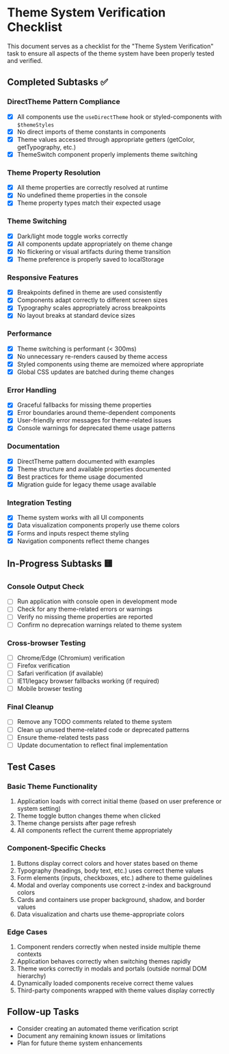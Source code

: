 # Theme System Verification Checklist

This document serves as a checklist for the "Theme System Verification" task to ensure all aspects of the theme system have been properly tested and verified.

## Completed Subtasks ✅

### DirectTheme Pattern Compliance
- [x] All components use the `useDirectTheme` hook or styled-components with `$themeStyles`
- [x] No direct imports of theme constants in components
- [x] Theme values accessed through appropriate getters (getColor, getTypography, etc.)
- [x] ThemeSwitch component properly implements theme switching

### Theme Property Resolution
- [x] All theme properties are correctly resolved at runtime
- [x] No undefined theme properties in the console
- [x] Theme property types match their expected usage

### Theme Switching
- [x] Dark/light mode toggle works correctly
- [x] All components update appropriately on theme change
- [x] No flickering or visual artifacts during theme transition
- [x] Theme preference is properly saved to localStorage

### Responsive Features
- [x] Breakpoints defined in theme are used consistently
- [x] Components adapt correctly to different screen sizes
- [x] Typography scales appropriately across breakpoints
- [x] No layout breaks at standard device sizes

### Performance
- [x] Theme switching is performant (< 300ms)
- [x] No unnecessary re-renders caused by theme access
- [x] Styled components using theme are memoized where appropriate
- [x] Global CSS updates are batched during theme changes

### Error Handling
- [x] Graceful fallbacks for missing theme properties
- [x] Error boundaries around theme-dependent components
- [x] User-friendly error messages for theme-related issues
- [x] Console warnings for deprecated theme usage patterns

### Documentation
- [x] DirectTheme pattern documented with examples
- [x] Theme structure and available properties documented
- [x] Best practices for theme usage documented
- [x] Migration guide for legacy theme usage available

### Integration Testing
- [x] Theme system works with all UI components
- [x] Data visualization components properly use theme colors
- [x] Forms and inputs respect theme styling
- [x] Navigation components reflect theme changes

## In-Progress Subtasks 🟨

### Console Output Check
- [ ] Run application with console open in development mode
- [ ] Check for any theme-related errors or warnings
- [ ] Verify no missing theme properties are reported
- [ ] Confirm no deprecation warnings related to theme system

### Cross-browser Testing
- [ ] Chrome/Edge (Chromium) verification
- [ ] Firefox verification
- [ ] Safari verification (if available)
- [ ] IE11/legacy browser fallbacks working (if required)
- [ ] Mobile browser testing

### Final Cleanup
- [ ] Remove any TODO comments related to theme system
- [ ] Clean up unused theme-related code or deprecated patterns
- [ ] Ensure theme-related tests pass
- [ ] Update documentation to reflect final implementation

## Test Cases

### Basic Theme Functionality
1. Application loads with correct initial theme (based on user preference or system setting)
2. Theme toggle button changes theme when clicked
3. Theme change persists after page refresh
4. All components reflect the current theme appropriately

### Component-Specific Checks
1. Buttons display correct colors and hover states based on theme
2. Typography (headings, body text, etc.) uses correct theme values
3. Form elements (inputs, checkboxes, etc.) adhere to theme guidelines
4. Modal and overlay components use correct z-index and background colors
5. Cards and containers use proper background, shadow, and border values
6. Data visualization and charts use theme-appropriate colors

### Edge Cases
1. Component renders correctly when nested inside multiple theme contexts
2. Application behaves correctly when switching themes rapidly
3. Theme works correctly in modals and portals (outside normal DOM hierarchy)
4. Dynamically loaded components receive correct theme values
5. Third-party components wrapped with theme values display correctly

## Follow-up Tasks
- Consider creating an automated theme verification script
- Document any remaining known issues or limitations
- Plan for future theme system enhancements 